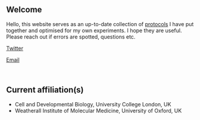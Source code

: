 ## Welcome

Hello, this website serves as an up-to-date collection of [protocols](https://vchongmorrison.github.io/protocols/) I have put together and optimised for my own experiments. I hope they are useful. Please reach out if errors are spotted, questions etc.

[Twitter](https://twitter.com/van_cmorr?s=20&t=f0hoHmA8onWGtx8iOJFnAQ)

[Email](https://vchongmorrison.github.io/email/)

<br>

## Current affiliation(s)

- Cell and Developmental Biology, University College London, UK
- Weatherall Institute of Molecular Medicine, University of Oxford, UK

